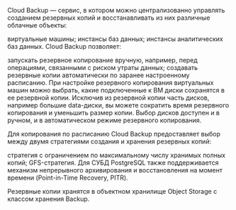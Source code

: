 Cloud Backup — сервис, в котором можно централизованно управлять созданием резервных копий и восстанавливать из них различные облачные объекты:

виртуальные машины;
инстансы баз данных;
инстансы аналитических баз данных.
Cloud Backup позволяет:

запускать резервное копирование вручную, например, перед операциями, связанными с риском утраты данных;
создавать резервные копии автоматически по заранее настроенному расписанию.
При настройке резервного копирования виртуальных машин можно выбрать, какие подключенные к ВМ диски сохранятся в ее резервной копии. Исключив из резервной копии часть дисков, например большие data-диски, вы можете сократить время резервного копирования и уменьшить размер копии. Выбор дисков доступен и в ручном, и в автоматическом режиме резервного копирования.

Для копирования по расписанию Cloud Backup предоставляет выбор между двумя стратегиями создания и хранения резервных копий:

стратегия с ограничением по максимальному числу хранимых полных копий;
GFS-стратегия.
Для СУБД PostgreSQL также поддерживается механизм непрерывного архивирования и восстановления на момент времени (Point-in-Time Recovery, PITR).

Резервные копии хранятся в объектном хранилище Object Storage с классом хранения Backup.

